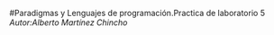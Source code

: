 #Paradigmas y Lenguajes de programación.Practica de laboratorio 5  
*Autor:Alberto Martínez Chincho*


